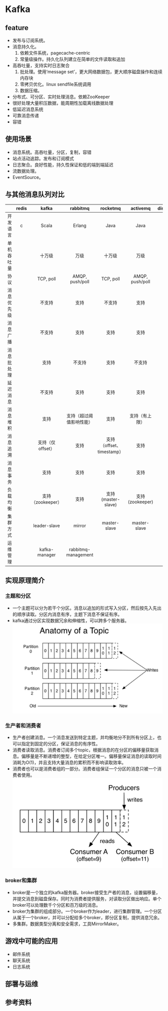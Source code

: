 # Kafka
## feature
* 发布与订阅系统。
* 消息持久化。
   1. 依赖文件系统，pagecache-centric
   2. 常量级操作。持久化队列建立在简单的文件读取和追加
* 高吞吐量，支持实时日志聚合
   1. 批处理。使用‘message set’，更大网络数据包，更大顺序磁盘操作和连续内存块
   2. 零拷贝优化。linux sendfile系统调用
   3. 数据压缩。
* 分布式、可分区、实时处理消息。依赖ZooKeeper
* 很好处理大量积压数据，能周期性加载离线数据处理
* 低延迟消息系统 
* 可靠消息传递
* 容错
## 使用场景
* 消息系统。高吞吐量，分区，复制，容错
* 站点活动追踪。发布和订阅模式
* 日志聚合。良好性能，持久性保证和低的端到端延迟
* 流数据处理。
* EventSource。
## 与其他消息队列对比
&ensp;|redis|kafka|rabbitmq|rocketmq|activemq|disque
--|:--:|:--:|:--:|:--:|:--:|:--:
开发语言|c|Scala|Erlang|Java|Java|c
单机吞吐量||十万级|万级|十万级|万级|
协议||TCP, poll|AMQP, push/poll|TCP, poll|AMQP, push/poll|
消息优先级||不支持|支持|不支持|支持|
消息广播||不支持|支持|支持|支持|
消息批处理||支持|不支持|支持|不支持|
延迟消息||不支持|支持|支持|支持|
消息堆积||支持|支持（超过阈值影响性能）|支持|支持（有上限）|
消息追溯||支持（仅offset）|支持|支持（offset、timestamp）|支持|
消息事务||支持|支持|支持|支持|
负载均衡||支持（zookeeper）|支持|支持(master-slave)|支持(zookeeper)|
集群方式||leader-slave|mirror|master-slave|master-slave|
运维管理||kafka-manager|rabbitmq-management|||
## 实现原理简介
### 主题和分区
* 一个主题可以分为若干个分区。消息以追加的形式写入分区，然后按先入先出的顺序读取。分区内消息有序，主题下消息不保证有序。
* kafka通过分区实现数据冗余和伸缩性，可以跨多个服务器。
![avatar](topic.png)
### 生产者和消费者
* 生产者创建消息。一个消息发送到特定主题，并均衡地分不到所有分区上，也可以指定到固定的分区，保证消息的有序性。
* 消费者读取消息。消费者订阅多个topic，根据消息的在分区的偏移量获取消息。偏移量是不断递增的整型，在给定分区唯一。偏移量保证消息的读取时间消耗为O(1)，并且支持大量消息的累积而不影响读取效率。
* 消费者也可以是消费者组的一部分。消费者组保证一个分区的消息只被一个消费者使用。
![avatar](partition.png)
### broker和集群
* broker是一个独立的kafka服务器。broker接受生产者的消息，设置偏移量，并提交消息到磁盘保存。同时为消费者提供服务，对读取分区做出响应。单个broker可以处理数千个分区和百万级的消息。
* broker为集群的组成部分。一个broker作为leader，进行集群管理。一个分区从属于一个broker，并可以分配给多个broker，即分区复制，提供消息冗余。
* 多集群。数据类型分离和安全需求，工具MirrorMaker。
## 游戏中可能的应用
* 邮件系统
* 聊天系统
* 日志系统
## 部署与运维
## 参考资料
